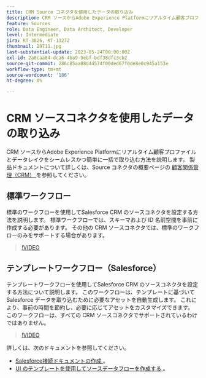 ```yaml
---
title: CRM Source コネクタを使用したデータの取り込み
description: CRM ソースからAdobe Experience Platformにリアルタイム顧客プロファイルとデータレイクをシームレスかつ簡単に一括で取り込む方法を説明します。
feature: Sources
role: Data Engineer, Data Architect, Developer
level: Intermediate
jira: KT-3826, KT-13272
thumbnail: 29711.jpg
last-substantial-update: 2023-05-24T00:00:00Z
exl-id: 2a0caa84-dca6-4ba9-9ebf-bdf38dfc3cb2
source-git-commit: 286c85aa88d44574f00ded67f0de8e0c945a153e
workflow-type: tm+mt
source-wordcount: '186'
ht-degree: 0%

---
```


# CRM ソースコネクタを使用したデータの取り込み

CRM ソースからAdobe Experience Platformにリアルタイム顧客プロファイルとデータレイクをシームレスかつ簡単に一括で取り込む方法を説明します。 製品ドキュメントについて詳しくは、Source コネクタの概要ページの [ 顧客関係管理（CRM） ](https://experienceleague.adobe.com/docs/experience-platform/sources/home.html?lang=en#access-control-for-sources-in-data-ingestion) を参照してください。

## 標準ワークフロー

標準のワークフローを使用してSalesforce CRM のソースコネクタを設定する方法を説明します。 標準ワークフローでは、スキーマおよび ID 名前空間を事前に作成する必要があります。 その他の CRM ソースコネクタでは、標準のワークフローのみをサポートする場合があります。

>[!VIDEO](https://video.tv.adobe.com/v/29711?learn=on&enablevpops)

## テンプレートワークフロー（Salesforce）

テンプレートワークフローを使用してSalesforce CRM のソースコネクタを設定する方法について説明します。 このワークフローは、テンプレートに基づいてSalesforce データを取り込むために必要なアセットを自動生成します。 これにより、事前の時間を節約し、必要に応じてアセットをカスタマイズできます。 このワークフローは、すべての CRM ソースコネクタでサポートされているわけではありません。

>[!VIDEO](https://video.tv.adobe.com/v/3419422?learn=on&enablevpops)

詳しくは、次のドキュメントを参照してください。
* [Salesforce接続ドキュメントの作成 ](https://experienceleague.adobe.com/docs/experience-platform/sources/ui-tutorials/create/crm/salesforce.html)。
* [UI のテンプレートを使用してソースデータフローを作成する ](https://experienceleague.adobe.com/docs/experience-platform/sources/ui-tutorials/templates.html#)。

